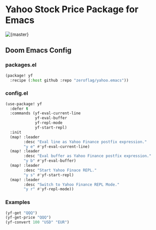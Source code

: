 # Yahoo Stock Price Package for Emacs

![{master}](https://github.com/zeroflag/yahoo.emacs/actions/workflows/ci.yml/badge.svg)

## Doom Emacs Config

### packages.el

```lisp
(package! yf
  :recipe (:host github :repo "zeroflag/yahoo.emacs"))
```

### config.el

```lisp
(use-package! yf
  :defer t
  :commands (yf-eval-current-line
             yf-eval-buffer
             yf-repl-mode
             yf-start-repl)
  :init
  (map! :leader
        :desc "Eval line as Yahoo Finance postfix expression."
        "y e" #'yf-eval-current-line)
  (map! :leader
        :desc "Eval buffer as Yahoo Finance postfix expression."
        "y b" #'yf-eval-buffer)
  (map! :leader
        :desc "Start Yahoo Finace REPL."
        "y s" #'yf-start-repl)
  (map! :leader
        :desc "Switch to Yahoo Finance REPL Mode."
        "y r" #'yf-repl-mode))
```

### Examples

```lisp
(yf-get "QQQ")
(yf-get-price "QQQ")
(yf-convert 100 "USD" "EUR")
```
